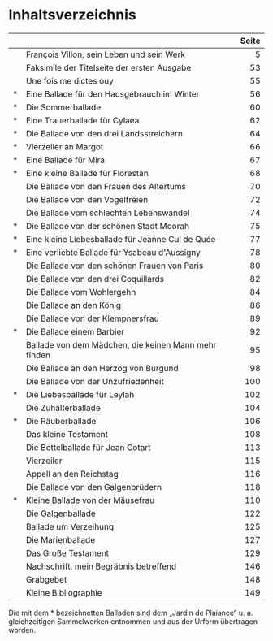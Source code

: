 # Inhaltsverzeichnis

|     |                                                      | Seite |
| :-- | :--------------------------------------------------- | ----: |
|     | François Villon, sein Leben und sein Werk            |     5 |
|     | Faksimile der Titelseite der ersten Ausgabe          |    53 |
|     | Une fois me dictes ouy                               |    55 |
|  *  | Eine Ballade für den Hausgebrauch im Winter          |    56 |
|  *  | Die Sommerballade                                    |    60 |
|  *  | Eine Trauerballade für Cylaea                        |    62 |
|  *  | Die Ballade von den drei Landsstreichern             |    64 |
|  *  | Vierzeiler an Margot                                 |    66 |
|  *  | Eine Ballade für Mira                                |    67 |
|  *  | Eine kleine Ballade für Florestan                    |    68 |
|     | Die Ballade von den Frauen des Altertums             |    70 |
|     | Die Ballade von den Vogelfreien                      |    72 |
|     | Die Ballade vom schlechten Lebenswandel              |    74 |
|  *  | Die Ballade von der schönen Stadt Moorah             |    75 |
|  *  | Eine kleine Liebesballade für Jeanne Cul de Quée     |    77 |
|  *  | Eine verliebte Ballade für Ysabeau d'Aussigny        |    78 |
|     | Die Ballade von den schönen Frauen von Paris         |    80 |
|     | Die Ballade von den drei Coquillards                 |    82 |
|     | Die Ballade vom Wohlergehn                           |    84 |
|     | Die Ballade an den König                             |    86 |
|     | Die Ballade von der Klempnersfrau                    |    89 |
|  *  | Die Ballade einem Barbier                            |    92 |
|     | Ballade von dem Mädchen, die keinen Mann mehr finden |    95 |
|     | Die Ballade an den Herzog von Burgund                |    98 |
|     | Die Ballade von der Unzufriedenheit                  |   100 |
|  *  | Die Liebesballade für Leylah                         |   102 |
|     | Die Zuhälterballade                                  |   104 |
|  *  | Die Räuberballade                                    |   106 |
|     | Das kleine Testament                                 |   108 |
|     | Die Bettelballade für Jean Cotart                    |   113 |
|     | Vierzeiler                                           |   115 |
|     | Appell an den Reichstag                              |   116 |
|     | Die Ballade von den Galgenbrüdern                    |   118 |
|  *  | Kleine Ballade von der Mäusefrau                     |   110 |
|     | Die Galgenballade                                    |   122 |
|     | Ballade um Verzeihung                                |   125 |
|     | Die Marienballade                                    |   127 |
|     | Das Große Testament                                  |   129 |
|     | Nachschrift, mein Begräbnis betreffend               |   146 |
|     | Grabgebet                                            |   148 |
|     | Kleine Bibliographie                                 |   149 |

Die mit dem * bezeichnetten Balladen sind dem „Jardin de Plaiance“ u. a. gleichzeitigen Sammelwerken entnommen und aus der Urform übertragen worden.
